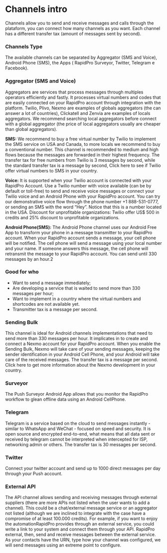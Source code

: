 # Channels intro

Channels allow you to send and receive messages and calls through the plataform, you can connect how many channels as you want. Each channel has a different transfer tax (amount of messages sent by second).

### Channels Type

The available channels can be separated by Aggregator (SMS and Voice), Android Phone (SMS), the Apps (  RapidPro Surveyor, Twitter, Telegram e Facebook).

### Aggregator (SMS and Voice)

 Aggregators are services that process messages through multiples operators efficiently and fastly. It processes virtual numbers and codes that are easily connected on your RapidPro account through integration with the platform. Twilio, Plivo, Nexmo are examples of globals aggregators (the can answer a lot of countries), Clickatell and Zenvia are examples of locals aggregators. We recommend searching local aggregators before connect with a global aggregator (the price of local aggregators usually are cheaper than global aggregators).

**SMS:** We recommend to buy a free virtual number by Twilio to implement the SMS service on USA and Canada, to more locals we recommend to buy a conventional number. This channel is recommended to medium and high flows because the messages are forwarded in their highest frequency. The transfer tax for free numbers from Twilio is 3 messages by second, while the standard transfer tax is a message by second, Click here to see if Twilio offer virtual numbers to SMS in your country.

**Voice:** It is supported when your Twilio account is connected with your RapidPro Account. Use a Twilio number with voice available (can be by default or toll-free) to send and receive voice messages or connect your Twilio voice and an Android Phone with your RapidPro account.
You can try our demonstrative voice flow through the phone number +1 888-531-0777, or sending an SMS with the word “Hey”. Notice that this is a number located in the USA.
Discount for unprofitable organizations: Twilio offer US$ 500 in credits and 25% discount to unprofitable organizations.

**Android Phone(SMS):** The Android Phone channel uses our Android Free App to transform your phone in a message transmitter to your RapidPro account. When your RapidPro account sends a message, your cell phone will be notified. The cell phone will send a message using your local number and your name. If someone answers this message, the cell phone will retransmit the message to your RapidPro account. You can send until 330 messages by an hour.2

### Good for who

- Want to send a message immediately;
- Are developing a service that is waited to send more than 330 messages per hour;
- Want to implement in a country where the virtual numbers and shortcodes are not available yet.
- Transmitter tax is a message per second.

### Sending Bulk

This channel is ideal for Android channels implementations that need to send more than 330 messages per hour. It implicates in to create and connect a Nexmo account for your RapidPro account. When you enable the Sending Bulk, Nexmo will take care of your sending messages, keeping the sender identification in your Android Cell Phone, and your Android will take care of the received messages. The transfer tax is a message per second. Click here to get more information about the Nexmo development in your country.

### Surveyor

The Push Surveyor Android App allows that you monitor the RapidPro workflow to glean offline data using an Android CellPhone.

### Telegram

Telegram is a service based on the cloud to send messages instantly - similar to WhatsApp and WeChat - focused on speed and security. It is open source and encrypted end-to-end, what means that all data sent or received by telegram cannot be interpreted when intercepted for ISP, networking admin or others. The transfer tax is 30 messages per second.

### Twitter

Connect your twitter account and send up to 1000 direct messages per day through your Push account.

### External API

The API channel allows sending and receiving messages through external suppliers (there are more APIs not listed when the user wants to add a channel). This could be a chat/external message service or an aggregator not listed (although we are inclined to integrate with the case have a compromise of at least 100.000 credits). 
For example, if you want to enjoy the automationRapidPro provides through an external service, you could write a link to your system and connect them through your API. RapidPro external, then, send and receive messages between the external service.
As your contacts have the URN, type how your channel was configured, we will send messages using an extreme point to configure.